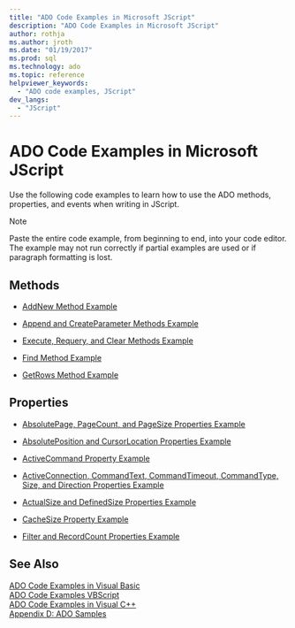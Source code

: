 ```yaml
---
title: "ADO Code Examples in Microsoft JScript"
description: "ADO Code Examples in Microsoft JScript"
author: rothja
ms.author: jroth
ms.date: "01/19/2017"
ms.prod: sql
ms.technology: ado
ms.topic: reference
helpviewer_keywords:
  - "ADO code examples, JScript"
dev_langs:
  - "JScript"
---
```

# ADO Code Examples in Microsoft JScript
Use the following code examples to learn how to use the ADO methods, properties, and events when writing in JScript.  
  
> [!NOTE]
>  Paste the entire code example, from beginning to end, into your code editor. The example may not run correctly if partial examples are used or if paragraph formatting is lost.  
  
## Methods  
  
-   [AddNew Method Example](./addnew-method-example-jscript.md)  
  
-   [Append and CreateParameter Methods Example](./append-and-createparameter-methods-example-jscript.md)  
  
-   [Execute, Requery, and Clear Methods Example](./execute-requery-and-clear-methods-example-jscript.md)  
  
-   [Find Method Example](./find-method-example-jscript.md)  
  
-   [GetRows Method Example](./getrows-method-example-vb.md)  
  
## Properties  
  
-   [AbsolutePage, PageCount, and PageSize Properties Example](./absolutepage-pagecount-and-pagesize-properties-example-jscript.md)  
  
-   [AbsolutePosition and CursorLocation Properties Example](./absoluteposition-and-cursorlocation-properties-example-jscript.md)  
  
-   [ActiveCommand Property Example](./activecommand-property-example-jscript.md)  
  
-   [ActiveConnection, CommandText, CommandTimeout, CommandType, Size, and Direction Properties Example](./activeconnection-commandtext-timeout-type-size-example-jscript.md)  
  
-   [ActualSize and DefinedSize Properties Example](./actualsize-and-definedsize-properties-example-jscript.md)  
  
-   [CacheSize Property Example](./cachesize-property-example-jscript.md)  
  
-   [Filter and RecordCount Properties Example](./filter-and-recordcount-properties-example-jscript.md)  
  
## See Also  
 [ADO Code Examples in Visual Basic](./ado-code-examples-in-visual-basic.md)   
 [ADO Code Examples VBScript](./ado-code-examples-vbscript.md)   
 [ADO Code Examples in Visual C++](./ado-code-examples-in-visual-c.md)   
 [Appendix D: ADO Samples](../../guide/appendixes/appendix-d-ado-samples.md)
